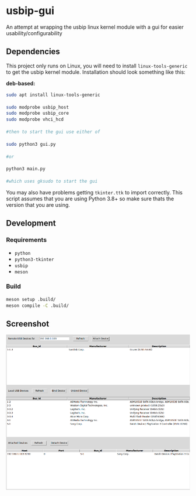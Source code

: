 # usbip-gui

An attempt at wrapping the usbip linux kernel module with a gui for easier usability/configurability

## Dependencies

This project only runs on Linux, you will need to install `linux-tools-generic` to get the usbip kernel module. Installation should look something like this:

**deb-based:**

```bash
sudo apt install linux-tools-generic

sudo modprobe usbip_host
sudo modprobe usbip_core
sudo modprobe vhci_hcd

#then to start the gui use either of

sudo python3 gui.py

#or

python3 main.py

#which uses gksudo to start the gui 
```

You may also have problems getting `tkinter.ttk` to import correctly. This script assumes that you are using Python 3.8+ so make sure thats the version that you are using.

## Development

### Requirements

- `python`
- `python3-tkinter`
- `usbip`
- `meson`

### Build

```bash
meson setup .build/
meson compile -C .build/
```

## Screenshot

![screenshot of usbip gui](screenshots/usbip_gui.png)
